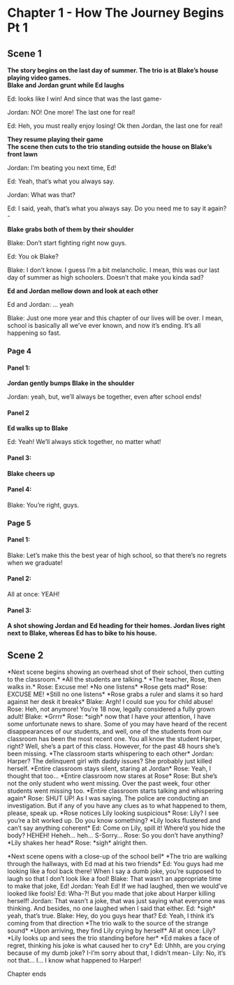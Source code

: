 # **Chapter 1 - How The Journey Begins Pt 1**

## Scene 1

**The story begins on the last day of summer. The trio is at Blake’s house playing video games.**\
**Blake and Jordan grunt while Ed laughs**

Ed: looks like I win! And since that was the last game-

Jordan: NO! One more! The last one for real!

Ed: Heh, you must really enjoy losing! Ok then Jordan, the last one for real!

**They resume playing their game**\
**The scene then cuts to the trio standing outside the house on Blake’s front lawn**

Jordan: I’m beating you next time, Ed!

Ed: Yeah, that’s what you always say.

Jordan: What was that?

Ed: I said, yeah, that’s what you always say. Do you need me to say it again?-

**Blake grabs both of them by their shoulder**

Blake: Don’t start fighting right now guys.

Ed: You ok Blake?

Blake: I don’t know. I guess I’m a bit melancholic. I mean, this was our last day of summer as high schoolers. Doesn’t that make you kinda sad?

**Ed and Jordan mellow down and look at each other**

Ed and Jordan: … yeah

Blake: Just one more year and this chapter of our lives will be over. I mean, school is basically all we’ve ever known, and now it’s ending. It’s all happening so fast.

### Page 4

#### Panel 1:
**Jordan gently bumps Blake in the shoulder**

Jordan: yeah, but, we’ll always be together, even after school ends!

#### Panel 2
**Ed walks up to Blake**

Ed: Yeah! We’ll always stick together, no matter what!

#### Panel 3:
**Blake cheers up**

#### Panel 4:
Blake: You’re right, guys.



### Page 5

#### Panel 1:
Blake: Let’s make this the best year of high school, so that there’s no regrets when we graduate!

#### Panel 2:
All at once: YEAH!

#### Panel 3:
**A shot showing Jordan and Ed heading for their homes. Jordan lives right next to Blake, whereas Ed has to bike to his house.**

## Scene 2

\*Next scene begins showing an overhead shot of their school, then cutting to the classroom.\*
\*All the students are talking.\*
\*The teacher, Rose, then walks in.\*
Rose: Excuse me\!
\*No one listens\*
\*Rose gets mad\*
Rose: EXCUSE ME\!
\*Still no one listens\*
\*Rose grabs a ruler and slams it so hard against her desk it breaks\*
Blake: Argh\! I could sue you for child abuse\!
Rose: Heh, not anymore\! You’re 18 now, legally considered a fully grown adult\!
Blake: \*Grrrr\*
Rose: \*sigh\* now that I have your attention, I have some unfortunate news to share. Some of you may have heard of the recent disappearances of our students, and well, one of the students from our classroom has been the most recent one. You all know the student Harper, right? Well, she’s a part of this class. However, for the past 48 hours she’s been missing.
\*The classroom starts whispering to each other\*
Jordan: Harper? The delinquent girl with daddy issues? She probably just killed herself.
\*Entire classroom stays silent, staring at Jordan\*
Rose: Yeah, I thought that too…
\*Entire classroom now stares at Rose\*
Rose: But she’s not the only student who went missing. Over the past week, four other students went missing too.
\*Entire classroom starts talking and whispering again\*
Rose: SHUT UP\! As I was saying. The police are conducting an investigation. But if any of you have any clues as to what happened to them, please, speak up.
\*Rose notices Lily looking suspicious\*
Rose: Lily? I see you’re a bit worked up. Do you know something?
\*Lily looks flustered and can’t say anything coherent\*
Ed: Come on Lily, spill it\! Where’d you hide the body? HEHEH\! Heheh… heh… S-Sorry…
Rose: So you don’t have anything?
\*Lily shakes her head\*
Rose: \*sigh\* alright then.

\*Next scene opens with a close-up of the school bell\*
\*The trio are walking through the hallways, with Ed mad at his two friends\*
Ed: You guys had me looking like a fool back there\! When I say a dumb joke, you’re supposed to laugh so that I don’t look like a fool\!
Blake: That wasn’t an appropriate time to make that joke, Ed\!
Jordan: Yeah Ed\! If we had laughed, then we would’ve looked like fools\!
Ed: Wha-?\! But you made that joke about Harper killing herself\!
Jordan: That wasn’t a joke, that was just saying what everyone was thinking. And besides, no one laughed when I said that either.
Ed: \*sigh\* yeah, that’s true.
Blake: Hey, do you guys hear that?
Ed: Yeah, I think it’s coming from that direction
\*The trio walk to the source of the strange sound\*
\*Upon arriving, they find Lily crying by herself\*
All at once: Lily?
\*Lily looks up and sees the trio standing before her\*
\*Ed makes a face of regret, thinking his joke is what caused her to cry\*
Ed: Uhhh, are you crying because of my dumb joke? I-I’m sorry about that, I didn’t mean-
Lily: No, it’s not that… I… I know what happened to Harper\!

Chapter ends

